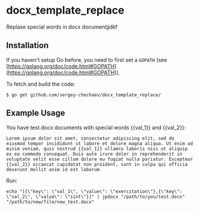 # docx_template_replace
Replase special words in docx documentjjdkf

## Installation

If you haven't setup Go before, you need to first set a `GOPATH` (see [https://golang.org/doc/code.html#GOPATH](https://golang.org/doc/code.html#GOPATH)).

To fetch and build the code:

    $ go get github.com/sergey-chechaev/docx_template_replace/
    
## Example Usage

You have test.docx documents with special words {{val_1}} and {{val_2}}:
```
Lorem ipsum dolor sit amet, consectetur adipiscing elit, sed do eiusmod tempor incididunt ut labore et dolore magna aliqua. Ut enim ad minim veniam, quis nostrud {{val_1}} ullamco laboris nisi ut aliquip ex ea commodo consequat. Duis aute irure dolor in reprehenderit in voluptate velit esse cillum dolore eu fugiat nulla pariatur. Excepteur {{val_2}} occaecat cupidatat non proident, sunt in culpa qui officia deserunt mollit anim id est laborum
```
Run:
```
echo "[{\"key\": \"val_1\", \"value\": \"exercitation\"},{\"key\": \"val_2\", \"value\": \"sint\"}]" | jpdocx "/path/to/you/test.docx" "/path/to/new/file/new_test.docx"
```


